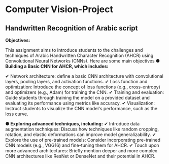 # Computer Vision-Project
 ## Handwritten Recognition of Arabic script


**Objectives:**

This assignment aims to introduce students to the challenges and techniques of Arabic Handwritten Character Recognition (AHCR) using Convolutional Neural Networks (CNNs). Here are some main objectives
**● Building a Basic CNN for AHCR, which includes:**

✔ Network architecture: define a basic CNN architecture with convolutional layers, pooling layers, and activation functions.
✔ Loss function and optimization: Introduce the concept of loss functions (e.g., cross-entropy) and optimizers (e.g., Adam) for training the CNN.
✔ Training and evaluation: Guide students through training the model on a provided dataset and evaluating its performance using metrics like accuracy.
✔ Visualization: Instruct students to visualize the CNN model's performance, such as the loss curve.

**● Exploring advanced techniques, including:**
✔ Introduce data augmentation techniques: Discuss how techniques like random cropping, rotation, and elastic deformations can improve model generalizability.
✔ Explore the use of pre-trained models: Consider incorporating pre-trained CNN models (e.g., VGG16) and fine-tuning them for AHCR.
✔ Touch upon more advanced architectures: Briefly mention deeper and more complex CNN architectures like ResNet or DenseNet and their potential in AHCR.
